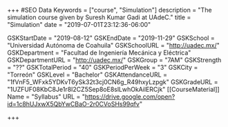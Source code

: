 +++
#SEO Data
Keywords = ["course", "Simulation"]
description = "The simulation course given by Suresh Kumar Gadi at UAdeC."
title = "Simulation"
date = "2019-07-01T23:12:36-06:00"

GSKStartDate = "2019-08-12"
GSKEndDate = "2019-11-29"
GSKSchool = "Universidad Autónoma de Coahuila"
GSKSchoolURL = "http://uadec.mx/"
GSKDepartment = "Facultad de Ingeniería Mecánica y Eléctrica"
GSKDepartmentURL = "http://uadec.mx/"
GSKGroup = "7AM"
GSKStrength = "??"
GSKTotalPeriod = "40"
GSKPeriodPerWeek = "3"
GSKCity = "Torreón"
GSKLevel = "Bachelor"
GSKAttendanceURL = "1fVnF5_WFxk5YDKvT6ySk32t3cj0CN6g_R49hxyLzpgk"
GSKGradeURL = "1UZFUF08KbC8Je1r8I2CZ5Sep8oE8slLwhOkAilERCjk"
[[CourseMaterial]]
    Name = "Syllabus"
    URL = "https://drive.google.com/open?id=1c8hUJxwX5QbYwCBaO-2r0CVoSHs99qfv"

+++